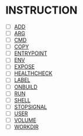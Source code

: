# INSTRUCTION
- [ ] [ADD](https://github.com/thetaru/memorandum/tree/master/OS/Linux/CentOS8/Docker/dockerfile/INSTRUCTION/ADD)
- [ ] [ARG](https://github.com/thetaru/memorandum/tree/master/OS/Linux/CentOS8/Docker/dockerfile/INSTRUCTION/ARG)
- [ ] [CMD](https://github.com/thetaru/memorandum/tree/master/OS/Linux/CentOS8/Docker/dockerfile/INSTRUCTION/CMD)
- [ ] [COPY](https://github.com/thetaru/memorandum/tree/master/OS/Linux/CentOS8/Docker/dockerfile/INSTRUCTION/COPY)
- [ ] [ENTRYPOINT](https://github.com/thetaru/memorandum/tree/master/OS/Linux/CentOS8/Docker/dockerfile/INSTRUCTION/ENTRYPOINT)
- [ ] [ENV](https://github.com/thetaru/memorandum/tree/master/OS/Linux/CentOS8/Docker/dockerfile/INSTRUCTION/ENV)
- [ ] [EXPOSE](https://github.com/thetaru/memorandum/tree/master/OS/Linux/CentOS8/Docker/dockerfile/INSTRUCTION/EXPOSE)
- [ ] [HEALTHCHECK](https://github.com/thetaru/memorandum/tree/master/OS/Linux/CentOS8/Docker/dockerfile/INSTRUCTION/HEALTHCHECK)
- [ ] [LABEL](https://github.com/thetaru/memorandum/tree/master/OS/Linux/CentOS8/Docker/dockerfile/INSTRUCTION/LABEL)
- [ ] [ONBUILD](https://github.com/thetaru/memorandum/tree/master/OS/Linux/CentOS8/Docker/dockerfile/INSTRUCTION/ONBUILD)
- [ ] [RUN](https://github.com/thetaru/memorandum/tree/master/OS/Linux/CentOS8/Docker/dockerfile/INSTRUCTION/RUN)
- [ ] [SHELL](https://github.com/thetaru/memorandum/tree/master/OS/Linux/CentOS8/Docker/dockerfile/INSTRUCTION/SHELL)
- [ ] [STOPSIGNAL](https://github.com/thetaru/memorandum/tree/master/OS/Linux/CentOS8/Docker/dockerfile/INSTRUCTION/STOPSIGNAL)
- [ ] [USER](https://github.com/thetaru/memorandum/tree/master/OS/Linux/CentOS8/Docker/dockerfile/INSTRUCTION/USER)
- [ ] [VOLUME](https://github.com/thetaru/memorandum/tree/master/OS/Linux/CentOS8/Docker/dockerfile/INSTRUCTION/VOLUME)
- [ ] [WORKDIR](https://github.com/thetaru/memorandum/tree/master/OS/Linux/CentOS8/Docker/dockerfile/INSTRUCTION/WORKDIR)
